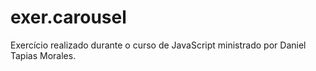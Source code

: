 # exer.carousel
Exercício realizado durante o curso de JavaScript ministrado por Daniel Tapias Morales.
